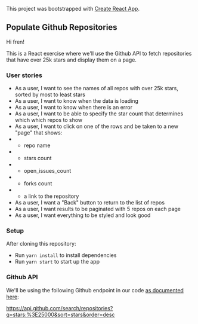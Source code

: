 This project was bootstrapped with [Create React App](https://github.com/facebook/create-react-app).

## Populate Github Repositories

Hi fren!

This is a React exercise where we'll use the Github API to fetch repositories that have over 25k stars and display them on a page.

### User stories

- As a user, I want to see the names of all repos with over 25k stars, sorted by most to least stars
- As a user, I want to know when the data is loading
- As a user, I want to know when there is an error
- As a user, I want to be able to specify the star count that determines which which repos to show
- As a user, I want to click on one of the rows and be taken to a new "page" that shows:
- - repo name
- - stars count
- - open_issues_count
- - forks count
- - a link to the repository
- As a user, I want a "Back" button to return to the list of repos
- As a user, I want results to be paginated with 5 repos on each page
- As a user, I want everything to be styled and look good

### Setup

After cloning this repository:

- Run `yarn install` to install dependencies
- Run `yarn start` to start up the app

### Github API

We'll be using the following Github endpoint in our code [as documented here](https://developer.github.com/v3/search/#search-repositories):

https://api.github.com/search/repositories?q=stars:%3E25000&sort=stars&order=desc
